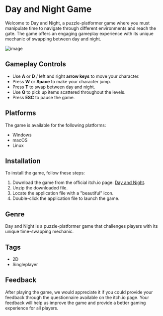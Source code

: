 # Day and Night Game

Welcome to Day and Night, a puzzle-platformer game where you must manipulate time to navigate through different environments and reach the gate. The game offers an engaging gameplay experience with its unique mechanic of swapping between day and night.

![image](https://github.com/listenrwt/Day-and-Night/assets/123095693/0b74b574-1c8f-4cbf-8efe-0bb08b3e4e28)


## Gameplay Controls

- Use **A** or **D** / left and right **arrow keys** to move your character.
- Press **W** or **Space** to make your character jump.
- Press **T** to swap between day and night.
- Use **Q** to pick up items scattered throughout the levels.
- Press **ESC** to pause the game.

## Platforms

The game is available for the following platforms:

- Windows
- macOS
- Linux

## Installation

To install the game, follow these steps:

1. Download the game from the official itch.io page: [Day and Night](https://listenrwt.itch.io/day-and-night).
2. Unzip the downloaded file.
3. Locate the application file with a "beautiful" icon.
4. Double-click the application file to launch the game.

## Genre

Day and Night is a puzzle-platformer game that challenges players with its unique time-swapping mechanic.

## Tags

- 2D
- Singleplayer

## Feedback

After playing the game, we would appreciate it if you could provide your feedback through the questionnaire available on the itch.io page. Your feedback will help us improve the game and provide a better gaming experience for all players.
